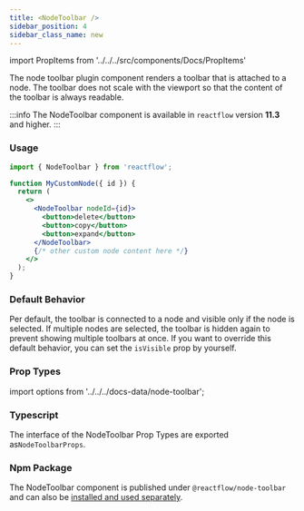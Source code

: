 ```yaml
---
title: <NodeToolbar />
sidebar_position: 4
sidebar_class_name: new
---
```


import PropItems from '../../../src/components/Docs/PropItems'

The node toolbar plugin component renders a toolbar that is attached to a node. The toolbar does not scale with the viewport so that the content of the toolbar is always readable.

:::info
The NodeToolbar component is available in `reactflow` version **11.3** and higher.
:::

### Usage

```jsx
import { NodeToolbar } from 'reactflow';

function MyCustomNode({ id }) {
  return (
    <>
      <NodeToolbar nodeId={id}>
        <button>delete</button>
        <button>copy</button>
        <button>expand</button>
      </NodeToolbar>
      {/* other custom node content here */}
    </>
  );
}
```

### Default Behavior

Per default, the toolbar is connected to a node and visible only if the node is selected. If multiple nodes are selected, the toolbar is hidden again to prevent showing multiple toolbars at once. If you want to override this default behavior, you can set the `isVisible` prop by yourself.

### Prop Types

import options from '../../../docs-data/node-toolbar';

<PropItems props={options} />

### Typescript

The interface of the NodeToolbar Prop Types are exported as`NodeToolbarProps`.

### Npm Package

The NodeToolbar component is published under `@reactflow/node-toolbar` and can also be [installed and used separately](/docs/overview/packages/#node-toolbar).
